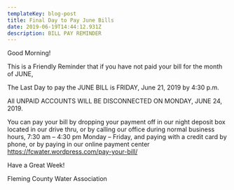```yaml
---
templateKey: blog-post
title: Final Day to Pay June Bills
date: 2019-06-19T14:44:12.931Z
description: BILL PAY REMINDER
---
```

Good Morning!

This is a Friendly Reminder that if you have not paid your bill for the month of JUNE, 

The Last Day to pay the JUNE BILL is FRIDAY, June  21, 2019 by 4:30 p.m. 

All UNPAID ACCOUNTS WILL BE  DISCONNECTED ON MONDAY, JUNE 24, 2019.

You can pay your bill by dropping your payment off in our night deposit box located in our drive thru, or by calling our office during normal business hours, 7:30 am – 4:30 pm Monday – Friday,  and paying with a credit card by phone, or by paying in our online payment center https://fcwater.wordpress.com/pay-your-bill/

Have a Great Week!

Fleming County Water Association
